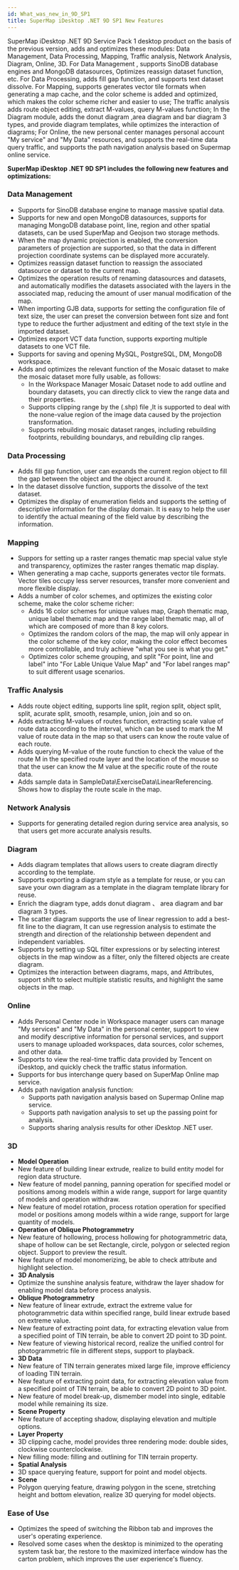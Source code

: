 ```yaml
---
id: What_was_new_in_9D_SP1
title: SuperMap iDesktop .NET 9D SP1 New Features
---
```

SuperMap iDesktop .NET 9D Service Pack 1 desktop product on the basis of the
previous version, adds and optimizes these modules: Data Management, Data
Processing, Mapping, Traffic analysis, Network Analysis, Diagram, Online, 3D.
For Data Management , supports SinoDB database engines and MongoDB
datasources, Optimizes reassign dataset function, etc. For Data Processing,
adds fill gap function, and supports text dataset dissolve. For Mapping,
supports generates vector tile formats when generating a map cache, and the
color scheme is added and optimized, which makes the color scheme richer and
easier to use; The traffic analysis adds route object editing, extract
M-values, query M-values function; In the Diagram module, adds the donut
diagram ,area diagram and bar diagram 3 types, and provide diagram templates,
while optimizes the interaction of diagrams; For Online, the new personal
center manages personal account "My service" and "My Data" resources, and
supports the real-time data query traffic, and supports the path navigation
analysis based on Supermap online service.

**SuperMap iDesktop .NET 9D SP1 includes the following new features and
optimizations:**

### Data Management

* Supports for SinoDB database engine to manage massive spatial data.
* Supports for new and open MongoDB datasources, supports for managing MongoDB database point, line, region and other spatial datasets, can be used SuperMap and Geojson two storage methods.
* When the map dynamic projection is enabled, the conversion parameters of projection are supported, so that the data in different projection coordinate systems can be displayed more accurately.
* Optimizes reassign dataset function to reassign the associated datasource or dataset to the current map. 
* Optimizes the operation results of renaming datasources and datasets, and automatically modifies the datasets associated with the layers in the associated map, reducing the amount of user manual modification of the map.
* When importing GJB data, supports for setting the configuration file of text size, the user can preset the conversion between font size and font type to reduce the further adjustment and editing of the text style in the imported dataset.
* Optimizes export VCT data function, supports exporting multiple datasets to one VCT file.
* Supports for saving and opening MySQL, PostgreSQL, DM, MongoDB workspace.
* Adds and optimizes the relevant function of the Mosaic dataset to make the mosaic dataset more fully usable, as follows:
  * In the Workspace Manager Mosaic Dataset node to add outline and boundary datasets, you can directly click to view the range data and their properties.
  * Supports clipping range by the (.shp) file ,It is supported to deal with the none-value region of the image data caused by the projection transformation.
  * Supports rebuilding mosaic dataset ranges, including rebuilding footprints, rebuilding boundarys, and rebuilding clip ranges.

### Data Processing

* Adds fill gap function, user can expands the current region object to fill the gap between the object and the object around it.
* In the dataset dissolve function, supports the dissolve of the text dataset.
* Optimizes the display of enumeration fields and supports the setting of descriptive information for the display domain. It is easy to help the user to identify the actual meaning of the field value by describing the information.

### Mapping

* Suppors for setting up a raster ranges thematic map special value style and transparency, optimizes the raster ranges thematic map display.
* When generating a map cache, supports generates vector tile formats. Vector tiles occupy less server resources, transfer more convenient and more flexible display.
* Adds a number of color schemes, and optimizes the existing color scheme, make the color scheme richer:
  * Adds 16 color schemes for unique values map, Graph thematic map, unique label thematic map and the range label thematic map, all of which are composed of more than 8 key colors.
  * Optimizes the random colors of the map, the map will only appear in the color scheme of the key color, making the color effect becomes more controllable, and truly achieve "what you see is what you get."
  * Optimizes color scheme grouping, and split "For point, line and label" into "For Lable Unique Value Map" and "For label ranges map" to suit different usage scenarios.

### Traffic Analysis

* Adds route object editing, supports line split, region split, object split, split, acurate split, smooth, resample, union, join and so on.
* Adds extracting M-values of routes function, extracting scale value of route data according to the interval, which can be used to mark the M value of route data in the map so that users can know the route value of each route.
* Adds querying M-value of the route function to check the value of the route M in the specified route layer and the location of the mouse so that the user can know the M value at the specific route of the route data.
* Adds sample data in SampleData\ExerciseData\LinearReferencing. Shows how to display the route scale in the map.

### Network Analysis

* Supports for generating detailed region during service area analysis, so that users get more accurate analysis results.

### Diagram

* Adds diagram templates that allows users to create diagram directly according to the template.
* Supports exporting a diagram style as a template for reuse, or you can save your own diagram as a template in the diagram template library for reuse.
* Enrich the diagram type, adds donut diagram 、 area diagram and bar diagram 3 types.
* The scatter diagram supports the use of linear regression to add a best-fit line to the diagram, It can use regression analysis to estimate the strength and direction of the relationship between dependent and independent variables. 
* Supports by setting up SQL filter expressions or by selecting interest objects in the map window as a filter, only the filtered objects are create diagram.
* Optimizes the interaction between diagrams, maps, and Attributes, support shift to select multiple statistic results, and highlight the same objects in the map.

### Online

* Adds Personal Center node in Workspace manager users can manage "My services" and "My Data" in the personal center, support to view and modify descriptive information for personal services, and support users to manage uploaded workspaces, data sources, color schemes, and other data.
* Supports to view the real-time traffic data provided by Tencent on iDesktop, and quickly check the traffic status information.
* Supports for bus interchange query based on SuperMap Online map service.
* Adds path navigation analysis function:
  * Supports path navigation analysis based on Supermap Online map service.
  * Supports path navigation analysis to set up the passing point for analysis.
  * Supports sharing analysis results for other iDesktop .NET user.

### 3D

* **Model Operation**
* New feature of building linear extrude, realize to build entity model for region data structure.
* New feature of model panning, panning operation for specified model or positions among models within a wide range, support for large quantity of models and operation withdraw.
* New feature of model rotation, process rotation operation for specified model or positions among models within a wide range, support for large quantity of models.
* **Operation of Oblique Photogrammetry**
* New feature of hollowing, process hollowing for photogrammetric data, shape of hollow can be set Rectangle, circle, polygon or selected region object. Support to preview the result. 
* New feature of model monomerizing, be able to check attribute and highlight selection. 
* **3D Analysis**
* Optimize the sunshine analysis feature, withdraw the layer shadow for enabling model data before process analysis. 
* **Oblique Photogrammetry**
* New feature of linear extrude, extract the extreme value for photogrammetric data within specified range, build linear extrude based on extreme value.
* New feature of extracting point data, for extracting elevation value from a specified point of TIN terrain, be able to convert 2D point to 3D point. 
* New feature of viewing historical record, realize the unified control for photogrammetric file in different steps, support to playback.
* **3D Data**
* New feature of TIN terrain generates mixed large file, improve efficiency of loading TIN terrain.
* New feature of extracting point data, for extracting elevation value from a specified point of TIN terrain, be able to convert 2D point to 3D point. 
* New feature of model break-up, dismember model into single, editable model while remaining its size.
* **Scene Property**
* New feature of accepting shadow, displaying elevation and multiple options. 
* **Layer Property**
* 3D clipping cache, model provides three rendering mode: double sides, clockwise counterclockwise.
* New filling mode: filling and outlining for TIN terrain property. 
* **Spatial Analysis**
* 3D space querying feature, support for point and model objects. 
* **Scene**
* Polygon querying feature, drawing polygon in the scene, stretching height and bottom elevation, realize 3D querying for model objects.

### Ease of Use

* Optimizes the speed of switching the Ribbon tab and improves the user's operating experience.
* Resolved some cases when the desktop is minimized to the operating system task bar, the restore to the maximized interface window has the carton problem, which improves the user experience's fluency.


